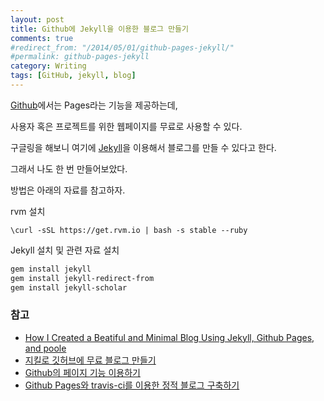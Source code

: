 ```yaml
---
layout: post
title: Github에 Jekyll을 이용한 블로그 만들기
comments: true
#redirect_from: "/2014/05/01/github-pages-jekyll/"
#permalink: github-pages-jekyll
category: Writing
tags: [GitHub, jekyll, blog]
---
```


[Github](http://github.com)에서는 Pages라는 기능을 제공하는데,

사용자 혹은 프로젝트를 위한 웹페이지를 무료로 사용할 수 있다.

구글링을 해보니 여기에 [Jekyll](http://jekyllrb.com)을 이용해서 블로그를 만들 수 있다고 한다.

그래서 나도 한 번 만들어보았다.

방법은 아래의 자료를 참고하자.

rvm 설치

```
\curl -sSL https://get.rvm.io | bash -s stable --ruby
```

Jekyll 설치 및 관련 자료 설치

```bash
gem install jekyll
gem install jekyll-redirect-from
gem install jekyll-scholar
```

### 참고
* [How I Created a Beatiful and Minimal Blog Using Jekyll, Github Pages, and poole](http://joshualande.com/jekyll-github-pages-poole)
* [지킬로 깃허브에 무료 블로그 만들기](http://nolboo.github.io/blog/2013/10/15/free-blog-with-github-jekyll/)
* [Github의 페이지 기능 이용하기](http://dogfeet.github.io/articles/2012/github-pages.html)
* [Github Pages와 travis-ci를 이용한 정적 블로그 구축하기](http://static-blog-sample.libsora.so/posts/static-blog-sample/)
